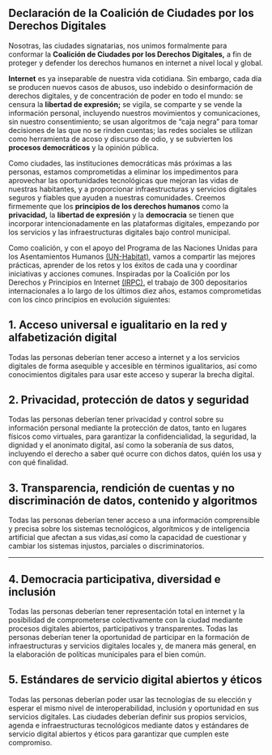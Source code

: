 ## Declaración de la Coalición de Ciudades por los Derechos Digitales

Nosotras, las ciudades signatarias, nos unimos formalmente para conformar la **Coalición de Ciudades por los Derechos Digitales,** a fin de proteger y defender los derechos humanos en internet a nivel local y global.

**Internet** es ya inseparable de nuestra vida cotidiana. Sin embargo, cada día se producen nuevos casos de abusos, uso indebido o desinformación de derechos digitales, y de concentración de poder en todo el mundo: se censura la **libertad de expresión;** se vigila, se comparte y se vende la información personal, incluyendo nuestros movimientos y comunicaciones, sin nuestro consentimiento; se usan algoritmos de “caja negra” para tomar decisiones de las que no se rinden cuentas; las redes sociales se utilizan como herramienta de acoso y discurso de odio, y se subvierten los **procesos democráticos** y la opinión pública.

Como ciudades, las instituciones democráticas más próximas a las personas, estamos comprometidas a eliminar los impedimentos para aprovechar las oportunidades tecnológicas que mejoran las vidas de nuestras habitantes, y a proporcionar infraestructuras y servicios digitales seguros y fiables que ayuden a nuestras comunidades. Creemos firmemente que los **principios de los derechos humanos** como la **privacidad,** la **libertad de expresión** y la **democracia** se tienen que incorporar intencionadamente en las plataformas digitales, empezando por los servicios y las infraestructuras digitales bajo control municipal.

Como coalición, y con el apoyo del Programa de las Naciones Unidas para los Asentamientos Humanos [(UN-Habitat),](https://unhabitat.org/) vamos a compartir las mejores prácticas, aprender de los retos y los éxitos de cada una y coordinar iniciativas y acciones comunes. Inspiradas por la Coalición por los Derechos y Principios en Internet [(IRPC),](http://internetrightsandprinciples.org/) el trabajo de 300 depositarios internacionales a lo largo de los últimos diez años, estamos comprometidas con los cinco principios en evolución siguientes:

## 1. Acceso universal e igualitario en la red y alfabetización digital

Todas las personas deberían tener acceso a internet y a los servicios digitales de forma asequible y accesible en términos igualitarios, así como conocimientos digitales para usar este acceso y superar la brecha digital.

## 2. Privacidad, protección de datos y seguridad

Todas las personas deberían tener privacidad y control sobre su información personal mediante la protección de datos, tanto en lugares físicos como virtuales, para garantizar la confidencialidad, la seguridad, la dignidad y el anonimato digital, así como la soberanía de sus datos, incluyendo el derecho a saber qué ocurre con dichos datos, quién los usa y con qué finalidad.

## 3. Transparencia, rendición de cuentas y no discriminación de datos, contenido y algoritmos

Todas las personas deberían tener acceso a una información comprensible y precisa sobre los sistemas tecnológicos, algorítmicos y de inteligencia artificial que afectan a sus vidas,así como la capacidad de cuestionar y cambiar los sistemas injustos, parciales o discriminatorios.

---

## 4. Democracia participativa, diversidad e inclusión

Todas las personas deberían tener representación total en internet y la posibilidad de comprometerse colectivamente con la ciudad mediante procesos digitales abiertos, participativos y transparentes. Todas las personas deberían tener la oportunidad de participar en la formación de infraestructuras y servicios digitales locales y, de manera más general, en la elaboración de políticas municipales para el bien común.

## 5. Estándares de servicio digital abiertos y éticos

Todas las personas deberían poder usar las tecnologías de su elección y esperar el mismo nivel de interoperabilidad, inclusión y oportunidad en sus servicios digitales. Las ciudades deberían definir sus propios servicios, agenda e infraestructuras tecnológicos mediante datos y estándares de servicio digital abiertos y éticos para garantizar que cumplen este compromiso.
